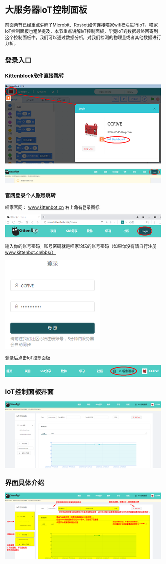 # 大服务器IoT控制面板
前面两节已经重点讲解了Microbit、Rosbot如何连接喵家wifi模块进行IoT，喵家IoT控制面板也粗略提及，本节重点讲解IoT控制面板，毕竟IoT的数据最终回寄到这个控制面板中，我们可以通过数据分析，对我们检测的物理量或者其他数据进行分析。

## 登录入口

### Kittenblock软件直接跳转

![](./images/serve01.png)

![](./images/serve06.png)

### 官网登录个人账号跳转

喵家官网：
www.kittenbot.cn  右上角有登录图标

![](./images/serve03.png)

输入你的账号密码，账号密码就是喵家论坛的账号密码（如果你没有请自行注册 www.kittenbot.cn/bbs/）

![](./images/serve04.png)

登录后点击IoT控制面板

![](./images/serve05.png)

## IoT控制面板界面

![](./images/serve02.png)

## 界面具体介绍

![](./images/serve07.png)